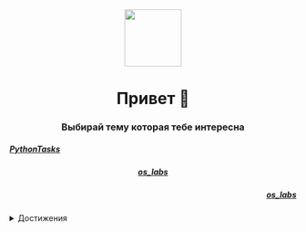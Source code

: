 <div id="header" align="center">
  <img src="https://media.giphy.com/media/M9gbBd9nbDrOTu1Mqx/giphy.gif" width="100"/>
</div>
<h1 align="center">
  Привет 👋
</h1>
<h3 align="center">
  Выбирай тему которая тебе интересна
</h3>
<div align="left"><h5><a href="https://github.com/ZadireyEvgeny/Python" >PythonTasks</a></h5></div>
<div align="center"><h5><a href="https://github.com/ZadireyEvgeny/os_labs" >os_labs</a></h5></div>
<div align="right"><h5><a href="https://github.com/ZadireyEvgeny/os_labs" >os_labs</a></h5></div>
</b></details>
<details>
<summary> Достижения </summary><br>
  <b align="center">Простите но у этого человека их нет</b></details>


